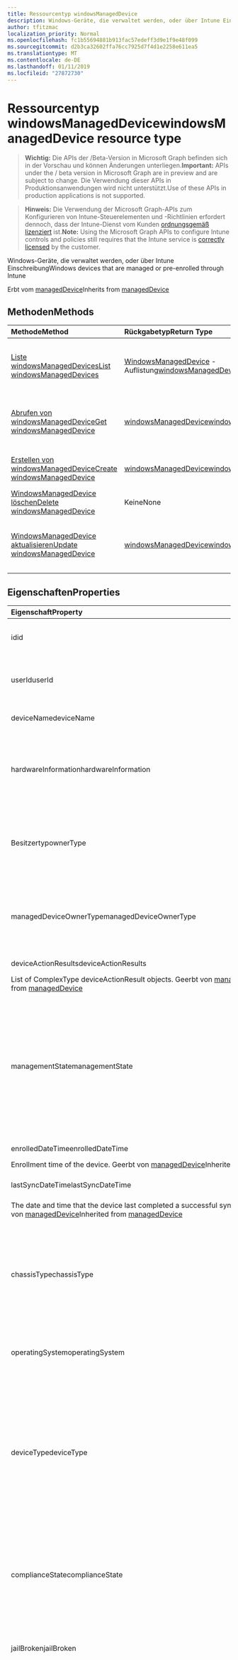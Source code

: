 ```yaml
---
title: Ressourcentyp windowsManagedDevice
description: Windows-Geräte, die verwaltet werden, oder über Intune Einschreibung
author: tfitzmac
localization_priority: Normal
ms.openlocfilehash: fc1b55694881b913fac57edeff3d9e1f9e48f099
ms.sourcegitcommit: d2b3ca32602ffa76cc7925d7f4d1e2258e611ea5
ms.translationtype: MT
ms.contentlocale: de-DE
ms.lasthandoff: 01/11/2019
ms.locfileid: "27872730"
---
```

# <a name="windowsmanageddevice-resource-type"></a><span data-ttu-id="e59de-103">Ressourcentyp windowsManagedDevice</span><span class="sxs-lookup"><span data-stu-id="e59de-103">windowsManagedDevice resource type</span></span>

> <span data-ttu-id="e59de-104">**Wichtig:** Die APIs der /Beta-Version in Microsoft Graph befinden sich in der Vorschau und können Änderungen unterliegen.</span><span class="sxs-lookup"><span data-stu-id="e59de-104">**Important:** APIs under the / beta version in Microsoft Graph are in preview and are subject to change.</span></span> <span data-ttu-id="e59de-105">Die Verwendung dieser APIs in Produktionsanwendungen wird nicht unterstützt.</span><span class="sxs-lookup"><span data-stu-id="e59de-105">Use of these APIs in production applications is not supported.</span></span>

> <span data-ttu-id="e59de-106">**Hinweis:** Die Verwendung der Microsoft Graph-APIs zum Konfigurieren von Intune-Steuerelementen und -Richtlinien erfordert dennoch, dass der Intune-Dienst vom Kunden [ordnungsgemäß lizenziert](https://go.microsoft.com/fwlink/?linkid=839381) ist.</span><span class="sxs-lookup"><span data-stu-id="e59de-106">**Note:** Using the Microsoft Graph APIs to configure Intune controls and policies still requires that the Intune service is [correctly licensed](https://go.microsoft.com/fwlink/?linkid=839381) by the customer.</span></span>

<span data-ttu-id="e59de-107">Windows-Geräte, die verwaltet werden, oder über Intune Einschreibung</span><span class="sxs-lookup"><span data-stu-id="e59de-107">Windows devices that are managed or pre-enrolled through Intune</span></span>

<span data-ttu-id="e59de-108">Erbt vom [managedDevice](../resources/intune-devices-manageddevice.md)</span><span class="sxs-lookup"><span data-stu-id="e59de-108">Inherits from [managedDevice](../resources/intune-devices-manageddevice.md)</span></span>

## <a name="methods"></a><span data-ttu-id="e59de-109">Methoden</span><span class="sxs-lookup"><span data-stu-id="e59de-109">Methods</span></span>
|<span data-ttu-id="e59de-110">Methode</span><span class="sxs-lookup"><span data-stu-id="e59de-110">Method</span></span>|<span data-ttu-id="e59de-111">Rückgabetyp</span><span class="sxs-lookup"><span data-stu-id="e59de-111">Return Type</span></span>|<span data-ttu-id="e59de-112">Beschreibung</span><span class="sxs-lookup"><span data-stu-id="e59de-112">Description</span></span>|
|:---|:---|:---|
|[<span data-ttu-id="e59de-113">Liste windowsManagedDevices</span><span class="sxs-lookup"><span data-stu-id="e59de-113">List windowsManagedDevices</span></span>](../api/intune-devices-windowsmanageddevice-list.md)|<span data-ttu-id="e59de-114">[WindowsManagedDevice](../resources/intune-devices-windowsmanageddevice.md) -Auflistung</span><span class="sxs-lookup"><span data-stu-id="e59de-114">[windowsManagedDevice](../resources/intune-devices-windowsmanageddevice.md) collection</span></span>|<span data-ttu-id="e59de-115">Listeneigenschaften und Beziehungen der [WindowsManagedDevice](../resources/intune-devices-windowsmanageddevice.md) -Objekte.</span><span class="sxs-lookup"><span data-stu-id="e59de-115">List properties and relationships of the [windowsManagedDevice](../resources/intune-devices-windowsmanageddevice.md) objects.</span></span>|
|[<span data-ttu-id="e59de-116">Abrufen von windowsManagedDevice</span><span class="sxs-lookup"><span data-stu-id="e59de-116">Get windowsManagedDevice</span></span>](../api/intune-devices-windowsmanageddevice-get.md)|[<span data-ttu-id="e59de-117">windowsManagedDevice</span><span class="sxs-lookup"><span data-stu-id="e59de-117">windowsManagedDevice</span></span>](../resources/intune-devices-windowsmanageddevice.md)|<span data-ttu-id="e59de-118">Lesen Sie Eigenschaften und Beziehungen des [WindowsManagedDevice](../resources/intune-devices-windowsmanageddevice.md) -Objekts.</span><span class="sxs-lookup"><span data-stu-id="e59de-118">Read properties and relationships of the [windowsManagedDevice](../resources/intune-devices-windowsmanageddevice.md) object.</span></span>|
|[<span data-ttu-id="e59de-119">Erstellen von windowsManagedDevice</span><span class="sxs-lookup"><span data-stu-id="e59de-119">Create windowsManagedDevice</span></span>](../api/intune-devices-windowsmanageddevice-create.md)|[<span data-ttu-id="e59de-120">windowsManagedDevice</span><span class="sxs-lookup"><span data-stu-id="e59de-120">windowsManagedDevice</span></span>](../resources/intune-devices-windowsmanageddevice.md)|<span data-ttu-id="e59de-121">Erstellen eines neuen [WindowsManagedDevice](../resources/intune-devices-windowsmanageddevice.md) -Objekts.</span><span class="sxs-lookup"><span data-stu-id="e59de-121">Create a new [windowsManagedDevice](../resources/intune-devices-windowsmanageddevice.md) object.</span></span>|
|[<span data-ttu-id="e59de-122">WindowsManagedDevice löschen</span><span class="sxs-lookup"><span data-stu-id="e59de-122">Delete windowsManagedDevice</span></span>](../api/intune-devices-windowsmanageddevice-delete.md)|<span data-ttu-id="e59de-123">Keine</span><span class="sxs-lookup"><span data-stu-id="e59de-123">None</span></span>|<span data-ttu-id="e59de-124">Löscht eine [WindowsManagedDevice](../resources/intune-devices-windowsmanageddevice.md).</span><span class="sxs-lookup"><span data-stu-id="e59de-124">Deletes a [windowsManagedDevice](../resources/intune-devices-windowsmanageddevice.md).</span></span>|
|[<span data-ttu-id="e59de-125">WindowsManagedDevice aktualisieren</span><span class="sxs-lookup"><span data-stu-id="e59de-125">Update windowsManagedDevice</span></span>](../api/intune-devices-windowsmanageddevice-update.md)|[<span data-ttu-id="e59de-126">windowsManagedDevice</span><span class="sxs-lookup"><span data-stu-id="e59de-126">windowsManagedDevice</span></span>](../resources/intune-devices-windowsmanageddevice.md)|<span data-ttu-id="e59de-127">Aktualisieren Sie die Eigenschaften eines [WindowsManagedDevice](../resources/intune-devices-windowsmanageddevice.md) -Objekts.</span><span class="sxs-lookup"><span data-stu-id="e59de-127">Update the properties of a [windowsManagedDevice](../resources/intune-devices-windowsmanageddevice.md) object.</span></span>|

## <a name="properties"></a><span data-ttu-id="e59de-128">Eigenschaften</span><span class="sxs-lookup"><span data-stu-id="e59de-128">Properties</span></span>
|<span data-ttu-id="e59de-129">Eigenschaft</span><span class="sxs-lookup"><span data-stu-id="e59de-129">Property</span></span>|<span data-ttu-id="e59de-130">Typ</span><span class="sxs-lookup"><span data-stu-id="e59de-130">Type</span></span>|<span data-ttu-id="e59de-131">Beschreibung</span><span class="sxs-lookup"><span data-stu-id="e59de-131">Description</span></span>|
|:---|:---|:---|
|<span data-ttu-id="e59de-132">id</span><span class="sxs-lookup"><span data-stu-id="e59de-132">id</span></span>|<span data-ttu-id="e59de-133">String</span><span class="sxs-lookup"><span data-stu-id="e59de-133">String</span></span>|<span data-ttu-id="e59de-134">Eindeutiger Bezeichner für das Gerät Inherited aus [managedDevice](../resources/intune-devices-manageddevice.md)</span><span class="sxs-lookup"><span data-stu-id="e59de-134">Unique Identifier for the device Inherited from [managedDevice](../resources/intune-devices-manageddevice.md)</span></span>|
|<span data-ttu-id="e59de-135">userId</span><span class="sxs-lookup"><span data-stu-id="e59de-135">userId</span></span>|<span data-ttu-id="e59de-136">String</span><span class="sxs-lookup"><span data-stu-id="e59de-136">String</span></span>|<span data-ttu-id="e59de-137">Eindeutiger Bezeichner für den Benutzer mit dem Gerät Inherited aus [managedDevice](../resources/intune-devices-manageddevice.md)</span><span class="sxs-lookup"><span data-stu-id="e59de-137">Unique Identifier for the user associated with the device Inherited from [managedDevice](../resources/intune-devices-manageddevice.md)</span></span>|
|<span data-ttu-id="e59de-138">deviceName</span><span class="sxs-lookup"><span data-stu-id="e59de-138">deviceName</span></span>|<span data-ttu-id="e59de-139">String</span><span class="sxs-lookup"><span data-stu-id="e59de-139">String</span></span>|<span data-ttu-id="e59de-140">Name des Geräts Inherited aus [managedDevice](../resources/intune-devices-manageddevice.md)</span><span class="sxs-lookup"><span data-stu-id="e59de-140">Name of the device Inherited from [managedDevice](../resources/intune-devices-manageddevice.md)</span></span>|
|<span data-ttu-id="e59de-141">hardwareInformation</span><span class="sxs-lookup"><span data-stu-id="e59de-141">hardwareInformation</span></span>|[<span data-ttu-id="e59de-142">hardwareInformation</span><span class="sxs-lookup"><span data-stu-id="e59de-142">hardwareInformation</span></span>](../resources/intune-devices-hardwareinformation.md)|<span data-ttu-id="e59de-143">Die Hardward Details für das Gerät.</span><span class="sxs-lookup"><span data-stu-id="e59de-143">The hardward details for the device.</span></span>  <span data-ttu-id="e59de-144">Enthält Informationen, wie Speicherplatz, Hersteller, Seriennummer. Geerbt von [managedDevice](../resources/intune-devices-manageddevice.md)</span><span class="sxs-lookup"><span data-stu-id="e59de-144">Includes information such as storage space, manufacturer, serial number, etc. Inherited from [managedDevice](../resources/intune-devices-manageddevice.md)</span></span>|
|<span data-ttu-id="e59de-145">Besitzertyp</span><span class="sxs-lookup"><span data-stu-id="e59de-145">ownerType</span></span>|[<span data-ttu-id="e59de-146">Besitzertyp</span><span class="sxs-lookup"><span data-stu-id="e59de-146">ownerType</span></span>](../resources/intune-devices-ownertype.md)|<span data-ttu-id="e59de-147">Besitz des Geräts.</span><span class="sxs-lookup"><span data-stu-id="e59de-147">Ownership of the device.</span></span> <span data-ttu-id="e59de-148">"Unternehmen" oder "personal" Inherited aus [ManagedDevice](../resources/intune-devices-manageddevice.md)möglich.</span><span class="sxs-lookup"><span data-stu-id="e59de-148">Can be 'company' or 'personal' Inherited from [managedDevice](../resources/intune-devices-manageddevice.md).</span></span> <span data-ttu-id="e59de-149">Mögliche Werte sind: `unknown`, `company` und `personal`.</span><span class="sxs-lookup"><span data-stu-id="e59de-149">Possible values are: `unknown`, `company`, `personal`.</span></span>|
|<span data-ttu-id="e59de-150">managedDeviceOwnerType</span><span class="sxs-lookup"><span data-stu-id="e59de-150">managedDeviceOwnerType</span></span>|[<span data-ttu-id="e59de-151">managedDeviceOwnerType</span><span class="sxs-lookup"><span data-stu-id="e59de-151">managedDeviceOwnerType</span></span>](../resources/intune-devices-manageddeviceownertype.md)|<span data-ttu-id="e59de-152">Besitz des Geräts.</span><span class="sxs-lookup"><span data-stu-id="e59de-152">Ownership of the device.</span></span> <span data-ttu-id="e59de-153">"Unternehmen" oder "personal" Inherited aus [ManagedDevice](../resources/intune-devices-manageddevice.md)möglich.</span><span class="sxs-lookup"><span data-stu-id="e59de-153">Can be 'company' or 'personal' Inherited from [managedDevice](../resources/intune-devices-manageddevice.md).</span></span> <span data-ttu-id="e59de-154">Mögliche Werte sind: `unknown`, `company` und `personal`.</span><span class="sxs-lookup"><span data-stu-id="e59de-154">Possible values are: `unknown`, `company`, `personal`.</span></span>|
|<span data-ttu-id="e59de-155">deviceActionResults</span><span class="sxs-lookup"><span data-stu-id="e59de-155">deviceActionResults</span></span>|<span data-ttu-id="e59de-156">Collection von Objekten des Typs [deviceActionResult](../resources/intune-devices-deviceactionresult.md)</span><span class="sxs-lookup"><span data-stu-id="e59de-156">[deviceActionResult](../resources/intune-devices-deviceactionresult.md) collection</span></span>|<span data-ttu-id="e59de-157">Liste von Objekten des Typs „ComplexType deviceActionResult“.
</span><span class="sxs-lookup"><span data-stu-id="e59de-157">List of ComplexType deviceActionResult objects.</span></span> <span data-ttu-id="e59de-158">Geerbt von [managedDevice](../resources/intune-devices-manageddevice.md)</span><span class="sxs-lookup"><span data-stu-id="e59de-158">Inherited from [managedDevice](../resources/intune-devices-manageddevice.md)</span></span>|
|<span data-ttu-id="e59de-159">managementState</span><span class="sxs-lookup"><span data-stu-id="e59de-159">managementState</span></span>|[<span data-ttu-id="e59de-160">managementState</span><span class="sxs-lookup"><span data-stu-id="e59de-160">managementState</span></span>](../resources/intune-devices-managementstate.md)|<span data-ttu-id="e59de-161">Verwaltungsstatus des Geräts.</span><span class="sxs-lookup"><span data-stu-id="e59de-161">Management state of the device.</span></span> <span data-ttu-id="e59de-162">Geerbt von [ManagedDevice](../resources/intune-devices-manageddevice.md).</span><span class="sxs-lookup"><span data-stu-id="e59de-162">Inherited from [managedDevice](../resources/intune-devices-manageddevice.md).</span></span> <span data-ttu-id="e59de-163">Mögliche Werte sind: `managed`, `retirePending`, `retireFailed`, `wipePending`, `wipeFailed`, `unhealthy`, `deletePending`, `retireIssued`, `wipeIssued`, `wipeCanceled`, `retireCanceled` und `discovered`.</span><span class="sxs-lookup"><span data-stu-id="e59de-163">Possible values are: `managed`, `retirePending`, `retireFailed`, `wipePending`, `wipeFailed`, `unhealthy`, `deletePending`, `retireIssued`, `wipeIssued`, `wipeCanceled`, `retireCanceled`, `discovered`.</span></span>|
|<span data-ttu-id="e59de-164">enrolledDateTime</span><span class="sxs-lookup"><span data-stu-id="e59de-164">enrolledDateTime</span></span>|<span data-ttu-id="e59de-165">DateTimeOffset</span><span class="sxs-lookup"><span data-stu-id="e59de-165">DateTimeOffset</span></span>|<span data-ttu-id="e59de-166">Datum und Uhrzeit der Geräteregistrierung.
</span><span class="sxs-lookup"><span data-stu-id="e59de-166">Enrollment time of the device.</span></span> <span data-ttu-id="e59de-167">Geerbt von [managedDevice](../resources/intune-devices-manageddevice.md)</span><span class="sxs-lookup"><span data-stu-id="e59de-167">Inherited from [managedDevice](../resources/intune-devices-manageddevice.md)</span></span>|
|<span data-ttu-id="e59de-168">lastSyncDateTime</span><span class="sxs-lookup"><span data-stu-id="e59de-168">lastSyncDateTime</span></span>|<span data-ttu-id="e59de-169">DateTimeOffset</span><span class="sxs-lookup"><span data-stu-id="e59de-169">DateTimeOffset</span></span>|<span data-ttu-id="e59de-170">Datum und Uhrzeit der letzten erfolgreichen Synchronisierung des Geräts mit Intune.
</span><span class="sxs-lookup"><span data-stu-id="e59de-170">The date and time that the device last completed a successful sync with Intune.</span></span> <span data-ttu-id="e59de-171">Geerbt von [managedDevice](../resources/intune-devices-manageddevice.md)</span><span class="sxs-lookup"><span data-stu-id="e59de-171">Inherited from [managedDevice](../resources/intune-devices-manageddevice.md)</span></span>|
|<span data-ttu-id="e59de-172">chassisType</span><span class="sxs-lookup"><span data-stu-id="e59de-172">chassisType</span></span>|[<span data-ttu-id="e59de-173">chassisType</span><span class="sxs-lookup"><span data-stu-id="e59de-173">chassisType</span></span>](../resources/intune-devices-chassistype.md)|<span data-ttu-id="e59de-174">Chassistyp des Geräts.</span><span class="sxs-lookup"><span data-stu-id="e59de-174">Chassis type of the device.</span></span> <span data-ttu-id="e59de-175">Geerbt von [ManagedDevice](../resources/intune-devices-manageddevice.md).</span><span class="sxs-lookup"><span data-stu-id="e59de-175">Inherited from [managedDevice](../resources/intune-devices-manageddevice.md).</span></span> <span data-ttu-id="e59de-176">Mögliche Werte: `unknown`, `desktop`, `laptop`, `worksWorkstation`, `enterpriseServer`, `phone`, `tablet`, `mobileOther`, `mobileUnknown`.</span><span class="sxs-lookup"><span data-stu-id="e59de-176">Possible values are: `unknown`, `desktop`, `laptop`, `worksWorkstation`, `enterpriseServer`, `phone`, `tablet`, `mobileOther`, `mobileUnknown`.</span></span>|
|<span data-ttu-id="e59de-177">operatingSystem</span><span class="sxs-lookup"><span data-stu-id="e59de-177">operatingSystem</span></span>|<span data-ttu-id="e59de-178">Zeichenfolge</span><span class="sxs-lookup"><span data-stu-id="e59de-178">String</span></span>|<span data-ttu-id="e59de-179">Betriebssystem des Geräts.</span><span class="sxs-lookup"><span data-stu-id="e59de-179">Operating system of the device.</span></span> <span data-ttu-id="e59de-180">Windows iOS usw.. Geerbt von [managedDevice](../resources/intune-devices-manageddevice.md)</span><span class="sxs-lookup"><span data-stu-id="e59de-180">Windows, iOS, etc. Inherited from [managedDevice](../resources/intune-devices-manageddevice.md)</span></span>|
|<span data-ttu-id="e59de-181">deviceType</span><span class="sxs-lookup"><span data-stu-id="e59de-181">deviceType</span></span>|[<span data-ttu-id="e59de-182">deviceType</span><span class="sxs-lookup"><span data-stu-id="e59de-182">deviceType</span></span>](../resources/intune-shared-devicetype.md)|<span data-ttu-id="e59de-183">Plattform des Geräts.</span><span class="sxs-lookup"><span data-stu-id="e59de-183">Platform of the device.</span></span> <span data-ttu-id="e59de-184">Geerbt von [ManagedDevice](../resources/intune-devices-manageddevice.md).</span><span class="sxs-lookup"><span data-stu-id="e59de-184">Inherited from [managedDevice](../resources/intune-devices-manageddevice.md).</span></span> <span data-ttu-id="e59de-185">Mögliche Werte sind: `desktop`, `windowsRT`, `winMO6`, `nokia`, `windowsPhone`, `mac`, `winCE`, `winEmbedded`, `iPhone`, `iPad`, `iPod`, `android`, `iSocConsumer`, `unix`, `macMDM`, `holoLens`, `surfaceHub`, `androidForWork`, `androidEnterprise` , `blackberry`, `palm`, `unknown`.</span><span class="sxs-lookup"><span data-stu-id="e59de-185">Possible values are: `desktop`, `windowsRT`, `winMO6`, `nokia`, `windowsPhone`, `mac`, `winCE`, `winEmbedded`, `iPhone`, `iPad`, `iPod`, `android`, `iSocConsumer`, `unix`, `macMDM`, `holoLens`, `surfaceHub`, `androidForWork`, `androidEnterprise`, `blackberry`, `palm`, `unknown`.</span></span>|
|<span data-ttu-id="e59de-186">complianceState</span><span class="sxs-lookup"><span data-stu-id="e59de-186">complianceState</span></span>|[<span data-ttu-id="e59de-187">complianceState</span><span class="sxs-lookup"><span data-stu-id="e59de-187">complianceState</span></span>](../resources/intune-devices-compliancestate.md)|<span data-ttu-id="e59de-188">Konformitätsstatus des Geräts.</span><span class="sxs-lookup"><span data-stu-id="e59de-188">Compliance state of the device.</span></span> <span data-ttu-id="e59de-189">Geerbt von [ManagedDevice](../resources/intune-devices-manageddevice.md).</span><span class="sxs-lookup"><span data-stu-id="e59de-189">Inherited from [managedDevice](../resources/intune-devices-manageddevice.md).</span></span> <span data-ttu-id="e59de-190">Mögliche Werte sind: `unknown`, `compliant`, `noncompliant`, `conflict`, `error`, `inGracePeriod` und `configManager`.</span><span class="sxs-lookup"><span data-stu-id="e59de-190">Possible values are: `unknown`, `compliant`, `noncompliant`, `conflict`, `error`, `inGracePeriod`, `configManager`.</span></span>|
|<span data-ttu-id="e59de-191">jailBroken</span><span class="sxs-lookup"><span data-stu-id="e59de-191">jailBroken</span></span>|<span data-ttu-id="e59de-192">Zeichenfolge</span><span class="sxs-lookup"><span data-stu-id="e59de-192">String</span></span>|<span data-ttu-id="e59de-193">Gibt an, ob es sich um ein Gerät mit Jailbreak oder Rootzugriff handelt.</span><span class="sxs-lookup"><span data-stu-id="e59de-193">whether the device is jail broken or rooted.</span></span> <span data-ttu-id="e59de-194">Geerbt von [managedDevice](../resources/intune-devices-manageddevice.md)</span><span class="sxs-lookup"><span data-stu-id="e59de-194">Inherited from [managedDevice](../resources/intune-devices-manageddevice.md)</span></span>|
|<span data-ttu-id="e59de-195">managementAgent</span><span class="sxs-lookup"><span data-stu-id="e59de-195">managementAgent</span></span>|[<span data-ttu-id="e59de-196">managementAgentType</span><span class="sxs-lookup"><span data-stu-id="e59de-196">managementAgentType</span></span>](../resources/intune-devices-managementagenttype.md)|<span data-ttu-id="e59de-197">Verwaltungskanal des Geräts.</span><span class="sxs-lookup"><span data-stu-id="e59de-197">Management channel of the device.</span></span> <span data-ttu-id="e59de-198">Intune, EAS usw. Geerbt von [ManagedDevice](../resources/intune-devices-manageddevice.md).</span><span class="sxs-lookup"><span data-stu-id="e59de-198">Intune, EAS, etc. Inherited from [managedDevice](../resources/intune-devices-manageddevice.md).</span></span> <span data-ttu-id="e59de-199">Mögliche Werte sind: `eas`, `mdm`, `easMdm`, `intuneClient`, `easIntuneClient`, `configurationManagerClient`, `configurationManagerClientMdm`, `configurationManagerClientMdmEas`, `unknown`, `jamf`, `googleCloudDevicePolicyController` und `microsoft365ManagedMdm`.</span><span class="sxs-lookup"><span data-stu-id="e59de-199">Possible values are: `eas`, `mdm`, `easMdm`, `intuneClient`, `easIntuneClient`, `configurationManagerClient`, `configurationManagerClientMdm`, `configurationManagerClientMdmEas`, `unknown`, `jamf`, `googleCloudDevicePolicyController`, `microsoft365ManagedMdm`.</span></span>|
|<span data-ttu-id="e59de-200">osVersion</span><span class="sxs-lookup"><span data-stu-id="e59de-200">osVersion</span></span>|<span data-ttu-id="e59de-201">Zeichenfolge</span><span class="sxs-lookup"><span data-stu-id="e59de-201">String</span></span>|<span data-ttu-id="e59de-202">Auf dem Gerät installierte Betriebssystemversion.
</span><span class="sxs-lookup"><span data-stu-id="e59de-202">Operating system version of the device.</span></span> <span data-ttu-id="e59de-203">Geerbt von [managedDevice](../resources/intune-devices-manageddevice.md)</span><span class="sxs-lookup"><span data-stu-id="e59de-203">Inherited from [managedDevice](../resources/intune-devices-manageddevice.md)</span></span>|
|<span data-ttu-id="e59de-204">easActivated</span><span class="sxs-lookup"><span data-stu-id="e59de-204">easActivated</span></span>|<span data-ttu-id="e59de-205">Boolean</span><span class="sxs-lookup"><span data-stu-id="e59de-205">Boolean</span></span>|<span data-ttu-id="e59de-206">Gibt an, ob für das Gerät Exchange ActiveSync aktiviert ist.</span><span class="sxs-lookup"><span data-stu-id="e59de-206">Whether the device is Exchange ActiveSync activated.</span></span> <span data-ttu-id="e59de-207">Geerbt von [managedDevice](../resources/intune-devices-manageddevice.md)</span><span class="sxs-lookup"><span data-stu-id="e59de-207">Inherited from [managedDevice](../resources/intune-devices-manageddevice.md)</span></span>|
|<span data-ttu-id="e59de-208">easDeviceId</span><span class="sxs-lookup"><span data-stu-id="e59de-208">easDeviceId</span></span>|<span data-ttu-id="e59de-209">Zeichenfolge</span><span class="sxs-lookup"><span data-stu-id="e59de-209">String</span></span>|<span data-ttu-id="e59de-210">Exchange ActiveSync-ID des Geräts.
</span><span class="sxs-lookup"><span data-stu-id="e59de-210">Exchange ActiveSync Id of the device.</span></span> <span data-ttu-id="e59de-211">Geerbt von [managedDevice](../resources/intune-devices-manageddevice.md)</span><span class="sxs-lookup"><span data-stu-id="e59de-211">Inherited from [managedDevice](../resources/intune-devices-manageddevice.md)</span></span>|
|<span data-ttu-id="e59de-212">easActivationDateTime</span><span class="sxs-lookup"><span data-stu-id="e59de-212">easActivationDateTime</span></span>|<span data-ttu-id="e59de-213">DateTimeOffset</span><span class="sxs-lookup"><span data-stu-id="e59de-213">DateTimeOffset</span></span>|<span data-ttu-id="e59de-214">Datum und Uhrzeit der Exchange ActiveSync-Aktivierung für das Gerät.
</span><span class="sxs-lookup"><span data-stu-id="e59de-214">Exchange ActivationSync activation time of the device.</span></span> <span data-ttu-id="e59de-215">Geerbt von [managedDevice](../resources/intune-devices-manageddevice.md)</span><span class="sxs-lookup"><span data-stu-id="e59de-215">Inherited from [managedDevice](../resources/intune-devices-manageddevice.md)</span></span>|
|<span data-ttu-id="e59de-216">aadRegistered</span><span class="sxs-lookup"><span data-stu-id="e59de-216">aadRegistered</span></span>|<span data-ttu-id="e59de-217">Boolescher Wert</span><span class="sxs-lookup"><span data-stu-id="e59de-217">Boolean</span></span>|<span data-ttu-id="e59de-218">Gibt an, ob das Gerät in Azure Active Directory registriert ist.</span><span class="sxs-lookup"><span data-stu-id="e59de-218">Whether the device is Azure Active Directory registered.</span></span> <span data-ttu-id="e59de-219">Geerbt von [managedDevice](../resources/intune-devices-manageddevice.md)</span><span class="sxs-lookup"><span data-stu-id="e59de-219">Inherited from [managedDevice](../resources/intune-devices-manageddevice.md)</span></span>|
|<span data-ttu-id="e59de-220">azureADRegistered</span><span class="sxs-lookup"><span data-stu-id="e59de-220">azureADRegistered</span></span>|<span data-ttu-id="e59de-221">Boolescher Wert</span><span class="sxs-lookup"><span data-stu-id="e59de-221">Boolean</span></span>|<span data-ttu-id="e59de-222">Gibt an, ob das Gerät in Azure Active Directory registriert ist.</span><span class="sxs-lookup"><span data-stu-id="e59de-222">Whether the device is Azure Active Directory registered.</span></span> <span data-ttu-id="e59de-223">Geerbt von [managedDevice](../resources/intune-devices-manageddevice.md)</span><span class="sxs-lookup"><span data-stu-id="e59de-223">Inherited from [managedDevice](../resources/intune-devices-manageddevice.md)</span></span>|
|<span data-ttu-id="e59de-224">deviceEnrollmentType</span><span class="sxs-lookup"><span data-stu-id="e59de-224">deviceEnrollmentType</span></span>|[<span data-ttu-id="e59de-225">deviceEnrollmentType</span><span class="sxs-lookup"><span data-stu-id="e59de-225">deviceEnrollmentType</span></span>](../resources/intune-shared-deviceenrollmenttype.md)|<span data-ttu-id="e59de-226">Registrierungstyp des Geräts.</span><span class="sxs-lookup"><span data-stu-id="e59de-226">Enrollment type of the device.</span></span> <span data-ttu-id="e59de-227">Geerbt von [ManagedDevice](../resources/intune-devices-manageddevice.md).</span><span class="sxs-lookup"><span data-stu-id="e59de-227">Inherited from [managedDevice](../resources/intune-devices-manageddevice.md).</span></span> <span data-ttu-id="e59de-228">Mögliche Werte: `unknown`, `userEnrollment`, `deviceEnrollmentManager`, `appleBulkWithUser`, `appleBulkWithoutUser`, `windowsAzureADJoin`, `windowsBulkUserless`, `windowsAutoEnrollment`, `windowsBulkAzureDomainJoin`, `windowsCoManagement`.</span><span class="sxs-lookup"><span data-stu-id="e59de-228">Possible values are: `unknown`, `userEnrollment`, `deviceEnrollmentManager`, `appleBulkWithUser`, `appleBulkWithoutUser`, `windowsAzureADJoin`, `windowsBulkUserless`, `windowsAutoEnrollment`, `windowsBulkAzureDomainJoin`, `windowsCoManagement`.</span></span>|
|<span data-ttu-id="e59de-229">lostModeState</span><span class="sxs-lookup"><span data-stu-id="e59de-229">lostModeState</span></span>|[<span data-ttu-id="e59de-230">lostModeState</span><span class="sxs-lookup"><span data-stu-id="e59de-230">lostModeState</span></span>](../resources/intune-devices-lostmodestate.md)|<span data-ttu-id="e59de-231">Gibt an, ob verloren Modus aktiviert ist oder Inherited aus [ManagedDevice deaktiviert](../resources/intune-devices-manageddevice.md).</span><span class="sxs-lookup"><span data-stu-id="e59de-231">Indicates if Lost mode is enabled or disabled Inherited from [managedDevice](../resources/intune-devices-manageddevice.md).</span></span> <span data-ttu-id="e59de-232">Mögliche Werte sind: `disabled` und `enabled`.</span><span class="sxs-lookup"><span data-stu-id="e59de-232">Possible values are: `disabled`, `enabled`.</span></span>|
|<span data-ttu-id="e59de-233">activationLockBypassCode</span><span class="sxs-lookup"><span data-stu-id="e59de-233">activationLockBypassCode</span></span>|<span data-ttu-id="e59de-234">Zeichenfolge</span><span class="sxs-lookup"><span data-stu-id="e59de-234">String</span></span>|<span data-ttu-id="e59de-235">Code, der die Umgehung der Aktivierungssperre des Geräts ermöglicht</span><span class="sxs-lookup"><span data-stu-id="e59de-235">Code that allows the Activation Lock on a device to be bypassed.</span></span> <span data-ttu-id="e59de-236">Geerbt von [managedDevice](../resources/intune-devices-manageddevice.md)</span><span class="sxs-lookup"><span data-stu-id="e59de-236">Inherited from [managedDevice](../resources/intune-devices-manageddevice.md)</span></span>|
|<span data-ttu-id="e59de-237">emailAddress</span><span class="sxs-lookup"><span data-stu-id="e59de-237">emailAddress</span></span>|<span data-ttu-id="e59de-238">Zeichenfolge</span><span class="sxs-lookup"><span data-stu-id="e59de-238">String</span></span>|<span data-ttu-id="e59de-239">Email(s) für den Benutzer mit dem Gerät Inherited aus [managedDevice](../resources/intune-devices-manageddevice.md)</span><span class="sxs-lookup"><span data-stu-id="e59de-239">Email(s) for the user associated with the device Inherited from [managedDevice](../resources/intune-devices-manageddevice.md)</span></span>|
|<span data-ttu-id="e59de-240">azureActiveDirectoryDeviceId</span><span class="sxs-lookup"><span data-stu-id="e59de-240">azureActiveDirectoryDeviceId</span></span>|<span data-ttu-id="e59de-241">Zeichenfolge</span><span class="sxs-lookup"><span data-stu-id="e59de-241">String</span></span>|<span data-ttu-id="e59de-242">Eindeutiger Bezeichner des Azure Active Directory-Geräts.</span><span class="sxs-lookup"><span data-stu-id="e59de-242">The unique identifier for the Azure Active Directory device.</span></span> <span data-ttu-id="e59de-243">Schreibgeschützt.</span><span class="sxs-lookup"><span data-stu-id="e59de-243">Read only.</span></span> <span data-ttu-id="e59de-244">Geerbt von [managedDevice](../resources/intune-devices-manageddevice.md)</span><span class="sxs-lookup"><span data-stu-id="e59de-244">Inherited from [managedDevice](../resources/intune-devices-manageddevice.md)</span></span>|
|<span data-ttu-id="e59de-245">azureADDeviceId</span><span class="sxs-lookup"><span data-stu-id="e59de-245">azureADDeviceId</span></span>|<span data-ttu-id="e59de-246">Zeichenfolge</span><span class="sxs-lookup"><span data-stu-id="e59de-246">String</span></span>|<span data-ttu-id="e59de-247">Eindeutiger Bezeichner des Azure Active Directory-Geräts.</span><span class="sxs-lookup"><span data-stu-id="e59de-247">The unique identifier for the Azure Active Directory device.</span></span> <span data-ttu-id="e59de-248">Schreibgeschützt.</span><span class="sxs-lookup"><span data-stu-id="e59de-248">Read only.</span></span> <span data-ttu-id="e59de-249">Geerbt von [managedDevice](../resources/intune-devices-manageddevice.md)</span><span class="sxs-lookup"><span data-stu-id="e59de-249">Inherited from [managedDevice](../resources/intune-devices-manageddevice.md)</span></span>|
|<span data-ttu-id="e59de-250">deviceRegistrationState</span><span class="sxs-lookup"><span data-stu-id="e59de-250">deviceRegistrationState</span></span>|[<span data-ttu-id="e59de-251">deviceRegistrationState</span><span class="sxs-lookup"><span data-stu-id="e59de-251">deviceRegistrationState</span></span>](../resources/intune-devices-deviceregistrationstate.md)|<span data-ttu-id="e59de-252">Registrierungsstatus des Geräts.</span><span class="sxs-lookup"><span data-stu-id="e59de-252">Device registration state.</span></span> <span data-ttu-id="e59de-253">Geerbt von [ManagedDevice](../resources/intune-devices-manageddevice.md).</span><span class="sxs-lookup"><span data-stu-id="e59de-253">Inherited from [managedDevice](../resources/intune-devices-manageddevice.md).</span></span> <span data-ttu-id="e59de-254">Mögliche Werte sind: `notRegistered`, `registered`, `revoked`, `keyConflict`, `approvalPending`, `certificateReset` und `notRegisteredPendingEnrollment`, `unknown`.</span><span class="sxs-lookup"><span data-stu-id="e59de-254">Possible values are: `notRegistered`, `registered`, `revoked`, `keyConflict`, `approvalPending`, `certificateReset`, `notRegisteredPendingEnrollment`, `unknown`.</span></span>|
|<span data-ttu-id="e59de-255">deviceCategoryDisplayName</span><span class="sxs-lookup"><span data-stu-id="e59de-255">deviceCategoryDisplayName</span></span>|<span data-ttu-id="e59de-256">Zeichenfolge</span><span class="sxs-lookup"><span data-stu-id="e59de-256">String</span></span>|<span data-ttu-id="e59de-257">Gerät Kategorie Anzeigenamen Inherited aus [managedDevice](../resources/intune-devices-manageddevice.md)</span><span class="sxs-lookup"><span data-stu-id="e59de-257">Device category display name Inherited from [managedDevice](../resources/intune-devices-manageddevice.md)</span></span>|
|<span data-ttu-id="e59de-258">isSupervised</span><span class="sxs-lookup"><span data-stu-id="e59de-258">isSupervised</span></span>|<span data-ttu-id="e59de-259">Boolescher Wert</span><span class="sxs-lookup"><span data-stu-id="e59de-259">Boolean</span></span>|<span data-ttu-id="e59de-260">Überwacht Gerätestatus Inherited aus [managedDevice](../resources/intune-devices-manageddevice.md)</span><span class="sxs-lookup"><span data-stu-id="e59de-260">Device supervised status Inherited from [managedDevice](../resources/intune-devices-manageddevice.md)</span></span>|
|<span data-ttu-id="e59de-261">exchangeLastSuccessfulSyncDateTime</span><span class="sxs-lookup"><span data-stu-id="e59de-261">exchangeLastSuccessfulSyncDateTime</span></span>|<span data-ttu-id="e59de-262">DateTimeOffset</span><span class="sxs-lookup"><span data-stu-id="e59de-262">DateTimeOffset</span></span>|<span data-ttu-id="e59de-263">Datum und Uhrzeit der letzten Verbindung des Geräts mit Exchange</span><span class="sxs-lookup"><span data-stu-id="e59de-263">Last time the device contacted Exchange.</span></span> <span data-ttu-id="e59de-264">Geerbt von [managedDevice](../resources/intune-devices-manageddevice.md)</span><span class="sxs-lookup"><span data-stu-id="e59de-264">Inherited from [managedDevice](../resources/intune-devices-manageddevice.md)</span></span>|
|<span data-ttu-id="e59de-265">exchangeAccessState</span><span class="sxs-lookup"><span data-stu-id="e59de-265">exchangeAccessState</span></span>|[<span data-ttu-id="e59de-266">deviceManagementExchangeAccessState</span><span class="sxs-lookup"><span data-stu-id="e59de-266">deviceManagementExchangeAccessState</span></span>](../resources/intune-devices-devicemanagementexchangeaccessstate.md)|<span data-ttu-id="e59de-267">Zugriffsstatus des Geräts in Exchange.</span><span class="sxs-lookup"><span data-stu-id="e59de-267">The Access State of the device in Exchange.</span></span> <span data-ttu-id="e59de-268">Geerbt von [ManagedDevice](../resources/intune-devices-manageddevice.md).</span><span class="sxs-lookup"><span data-stu-id="e59de-268">Inherited from [managedDevice](../resources/intune-devices-manageddevice.md).</span></span> <span data-ttu-id="e59de-269">Mögliche Werte sind: `none`, `unknown`, `allowed`, `blocked` und `quarantined`.</span><span class="sxs-lookup"><span data-stu-id="e59de-269">Possible values are: `none`, `unknown`, `allowed`, `blocked`, `quarantined`.</span></span>|
|<span data-ttu-id="e59de-270">exchangeAccessStateReason</span><span class="sxs-lookup"><span data-stu-id="e59de-270">exchangeAccessStateReason</span></span>|[<span data-ttu-id="e59de-271">deviceManagementExchangeAccessStateReason</span><span class="sxs-lookup"><span data-stu-id="e59de-271">deviceManagementExchangeAccessStateReason</span></span>](../resources/intune-devices-devicemanagementexchangeaccessstatereason.md)|<span data-ttu-id="e59de-272">Grund für den Zugriffsstatus des Geräts in Exchange.</span><span class="sxs-lookup"><span data-stu-id="e59de-272">The reason for the device's access state in Exchange.</span></span> <span data-ttu-id="e59de-273">Geerbt von [ManagedDevice](../resources/intune-devices-manageddevice.md).</span><span class="sxs-lookup"><span data-stu-id="e59de-273">Inherited from [managedDevice](../resources/intune-devices-manageddevice.md).</span></span> <span data-ttu-id="e59de-274">Mögliche Werte sind: `none`, `unknown`, `exchangeGlobalRule`, `exchangeIndividualRule`, `exchangeDeviceRule`, `exchangeUpgrade`, `exchangeMailboxPolicy`, `other`, `compliant`, `notCompliant`, `notEnrolled`, `unknownLocation`, `mfaRequired`, `azureADBlockDueToAccessPolicy`, `compromisedPassword` und `deviceNotKnownWithManagedApp`.</span><span class="sxs-lookup"><span data-stu-id="e59de-274">Possible values are: `none`, `unknown`, `exchangeGlobalRule`, `exchangeIndividualRule`, `exchangeDeviceRule`, `exchangeUpgrade`, `exchangeMailboxPolicy`, `other`, `compliant`, `notCompliant`, `notEnrolled`, `unknownLocation`, `mfaRequired`, `azureADBlockDueToAccessPolicy`, `compromisedPassword`, `deviceNotKnownWithManagedApp`.</span></span>|
|<span data-ttu-id="e59de-275">remoteAssistanceSessionUrl</span><span class="sxs-lookup"><span data-stu-id="e59de-275">remoteAssistanceSessionUrl</span></span>|<span data-ttu-id="e59de-276">Zeichenfolge</span><span class="sxs-lookup"><span data-stu-id="e59de-276">String</span></span>|<span data-ttu-id="e59de-277">URL zur Einrichtung einer Remoteunterstützungssitzung mit dem Gerät.
</span><span class="sxs-lookup"><span data-stu-id="e59de-277">Url that allows a Remote Assistance session to be established with the device.</span></span> <span data-ttu-id="e59de-278">Geerbt von [managedDevice](../resources/intune-devices-manageddevice.md)</span><span class="sxs-lookup"><span data-stu-id="e59de-278">Inherited from [managedDevice](../resources/intune-devices-manageddevice.md)</span></span>|
|<span data-ttu-id="e59de-279">remoteAssistanceSessionErrorDetails</span><span class="sxs-lookup"><span data-stu-id="e59de-279">remoteAssistanceSessionErrorDetails</span></span>|<span data-ttu-id="e59de-280">Zeichenfolge</span><span class="sxs-lookup"><span data-stu-id="e59de-280">String</span></span>|<span data-ttu-id="e59de-281">Fehlerzeichenfolge zur Beschreibung von Fehlern beim Erstellen von Objekten für Remoteunterstützungssitzungen.
</span><span class="sxs-lookup"><span data-stu-id="e59de-281">An error string that identifies issues when creating Remote Assistance session objects.</span></span> <span data-ttu-id="e59de-282">Geerbt von [managedDevice](../resources/intune-devices-manageddevice.md)</span><span class="sxs-lookup"><span data-stu-id="e59de-282">Inherited from [managedDevice](../resources/intune-devices-manageddevice.md)</span></span>|
|<span data-ttu-id="e59de-283">isEncrypted</span><span class="sxs-lookup"><span data-stu-id="e59de-283">isEncrypted</span></span>|<span data-ttu-id="e59de-284">Boolescher Wert</span><span class="sxs-lookup"><span data-stu-id="e59de-284">Boolean</span></span>|<span data-ttu-id="e59de-285">Verschlüsselung Gerätestatus Inherited aus [managedDevice](../resources/intune-devices-manageddevice.md)</span><span class="sxs-lookup"><span data-stu-id="e59de-285">Device encryption status Inherited from [managedDevice](../resources/intune-devices-manageddevice.md)</span></span>|
|<span data-ttu-id="e59de-286">userPrincipalName</span><span class="sxs-lookup"><span data-stu-id="e59de-286">userPrincipalName</span></span>|<span data-ttu-id="e59de-287">Zeichenfolge</span><span class="sxs-lookup"><span data-stu-id="e59de-287">String</span></span>|<span data-ttu-id="e59de-288">Gerät Benutzerprinzipalnamen Inherited aus [managedDevice](../resources/intune-devices-manageddevice.md)</span><span class="sxs-lookup"><span data-stu-id="e59de-288">Device user principal name Inherited from [managedDevice](../resources/intune-devices-manageddevice.md)</span></span>|
|<span data-ttu-id="e59de-289">model</span><span class="sxs-lookup"><span data-stu-id="e59de-289">model</span></span>|<span data-ttu-id="e59de-290">Zeichenfolge</span><span class="sxs-lookup"><span data-stu-id="e59de-290">String</span></span>|<span data-ttu-id="e59de-291">Modell des Geräts Inherited aus [managedDevice](../resources/intune-devices-manageddevice.md)</span><span class="sxs-lookup"><span data-stu-id="e59de-291">Model of the device Inherited from [managedDevice](../resources/intune-devices-manageddevice.md)</span></span>|
|<span data-ttu-id="e59de-292">manufacturer</span><span class="sxs-lookup"><span data-stu-id="e59de-292">manufacturer</span></span>|<span data-ttu-id="e59de-293">Zeichenfolge</span><span class="sxs-lookup"><span data-stu-id="e59de-293">String</span></span>|<span data-ttu-id="e59de-294">Hersteller des Geräts Inherited aus [managedDevice](../resources/intune-devices-manageddevice.md)</span><span class="sxs-lookup"><span data-stu-id="e59de-294">Manufacturer of the device Inherited from [managedDevice](../resources/intune-devices-manageddevice.md)</span></span>|
|<span data-ttu-id="e59de-295">imei</span><span class="sxs-lookup"><span data-stu-id="e59de-295">imei</span></span>|<span data-ttu-id="e59de-296">Zeichenfolge</span><span class="sxs-lookup"><span data-stu-id="e59de-296">String</span></span>|<span data-ttu-id="e59de-297">IMEI von [ManagedDevice](../resources/intune-devices-manageddevice.md) geerbt</span><span class="sxs-lookup"><span data-stu-id="e59de-297">IMEI Inherited from [managedDevice](../resources/intune-devices-manageddevice.md)</span></span>|
|<span data-ttu-id="e59de-298">complianceGracePeriodExpirationDateTime</span><span class="sxs-lookup"><span data-stu-id="e59de-298">complianceGracePeriodExpirationDateTime</span></span>|<span data-ttu-id="e59de-299">DateTimeOffset</span><span class="sxs-lookup"><span data-stu-id="e59de-299">DateTimeOffset</span></span>|<span data-ttu-id="e59de-300">Die DateTime beim Gerät Compliance Inherited aus [ManagedDevice](../resources/intune-devices-manageddevice.md) Aktivierungszeitraums</span><span class="sxs-lookup"><span data-stu-id="e59de-300">The DateTime when device compliance grace period expires Inherited from [managedDevice](../resources/intune-devices-manageddevice.md)</span></span>|
|<span data-ttu-id="e59de-301">serialNumber</span><span class="sxs-lookup"><span data-stu-id="e59de-301">serialNumber</span></span>|<span data-ttu-id="e59de-302">Zeichenfolge</span><span class="sxs-lookup"><span data-stu-id="e59de-302">String</span></span>|<span data-ttu-id="e59de-303">SerialNumber von [ManagedDevice](../resources/intune-devices-manageddevice.md) geerbt</span><span class="sxs-lookup"><span data-stu-id="e59de-303">SerialNumber Inherited from [managedDevice](../resources/intune-devices-manageddevice.md)</span></span>|
|<span data-ttu-id="e59de-304">PhoneNumber</span><span class="sxs-lookup"><span data-stu-id="e59de-304">phoneNumber</span></span>|<span data-ttu-id="e59de-305">Zeichenfolge</span><span class="sxs-lookup"><span data-stu-id="e59de-305">String</span></span>|<span data-ttu-id="e59de-306">Rufnummer des Geräts Inherited aus [managedDevice](../resources/intune-devices-manageddevice.md)</span><span class="sxs-lookup"><span data-stu-id="e59de-306">Phone number of the device Inherited from [managedDevice](../resources/intune-devices-manageddevice.md)</span></span>|
|<span data-ttu-id="e59de-307">androidSecurityPatchLevel</span><span class="sxs-lookup"><span data-stu-id="e59de-307">androidSecurityPatchLevel</span></span>|<span data-ttu-id="e59de-308">Zeichenfolge</span><span class="sxs-lookup"><span data-stu-id="e59de-308">String</span></span>|<span data-ttu-id="e59de-309">Android Patch Sicherheitsstufe Inherited von [managedDevice](../resources/intune-devices-manageddevice.md)</span><span class="sxs-lookup"><span data-stu-id="e59de-309">Android security patch level Inherited from [managedDevice](../resources/intune-devices-manageddevice.md)</span></span>|
|<span data-ttu-id="e59de-310">userDisplayName</span><span class="sxs-lookup"><span data-stu-id="e59de-310">userDisplayName</span></span>|<span data-ttu-id="e59de-311">Zeichenfolge</span><span class="sxs-lookup"><span data-stu-id="e59de-311">String</span></span>|<span data-ttu-id="e59de-312">Anzeigename des Benutzers Inherited aus [managedDevice](../resources/intune-devices-manageddevice.md)</span><span class="sxs-lookup"><span data-stu-id="e59de-312">User display name Inherited from [managedDevice](../resources/intune-devices-manageddevice.md)</span></span>|
|<span data-ttu-id="e59de-313">configurationManagerClientEnabledFeatures</span><span class="sxs-lookup"><span data-stu-id="e59de-313">configurationManagerClientEnabledFeatures</span></span>|[<span data-ttu-id="e59de-314">configurationManagerClientEnabledFeatures</span><span class="sxs-lookup"><span data-stu-id="e59de-314">configurationManagerClientEnabledFeatures</span></span>](../resources/intune-devices-configurationmanagerclientenabledfeatures.md)|<span data-ttu-id="e59de-315">ConfigrMgr-Client aktiviert Inherited-Funktionen, [managedDevice](../resources/intune-devices-manageddevice.md)</span><span class="sxs-lookup"><span data-stu-id="e59de-315">ConfigrMgr client enabled features Inherited from [managedDevice](../resources/intune-devices-manageddevice.md)</span></span>|
|<span data-ttu-id="e59de-316">wiFiMacAddress</span><span class="sxs-lookup"><span data-stu-id="e59de-316">wiFiMacAddress</span></span>|<span data-ttu-id="e59de-317">Zeichenfolge</span><span class="sxs-lookup"><span data-stu-id="e59de-317">String</span></span>|<span data-ttu-id="e59de-318">Wi-Fi MAC von [ManagedDevice](../resources/intune-devices-manageddevice.md) geerbt.</span><span class="sxs-lookup"><span data-stu-id="e59de-318">Wi-Fi MAC Inherited from [managedDevice](../resources/intune-devices-manageddevice.md)</span></span>|
|<span data-ttu-id="e59de-319">deviceHealthAttestationState</span><span class="sxs-lookup"><span data-stu-id="e59de-319">deviceHealthAttestationState</span></span>|[<span data-ttu-id="e59de-320">deviceHealthAttestationState</span><span class="sxs-lookup"><span data-stu-id="e59de-320">deviceHealthAttestationState</span></span>](../resources/intune-devices-devicehealthattestationstate.md)|<span data-ttu-id="e59de-321">Status des Integritätsnachweises für Geräte.
</span><span class="sxs-lookup"><span data-stu-id="e59de-321">The device health attestation state.</span></span> <span data-ttu-id="e59de-322">Geerbt von [managedDevice](../resources/intune-devices-manageddevice.md)</span><span class="sxs-lookup"><span data-stu-id="e59de-322">Inherited from [managedDevice](../resources/intune-devices-manageddevice.md)</span></span>|
|<span data-ttu-id="e59de-323">subscriberCarrier</span><span class="sxs-lookup"><span data-stu-id="e59de-323">subscriberCarrier</span></span>|<span data-ttu-id="e59de-324">Zeichenfolge</span><span class="sxs-lookup"><span data-stu-id="e59de-324">String</span></span>|<span data-ttu-id="e59de-325">Abonnenten des Netzbetreibers von [ManagedDevice](../resources/intune-devices-manageddevice.md) geerbt.</span><span class="sxs-lookup"><span data-stu-id="e59de-325">Subscriber Carrier Inherited from [managedDevice](../resources/intune-devices-manageddevice.md)</span></span>|
|<span data-ttu-id="e59de-326">meid</span><span class="sxs-lookup"><span data-stu-id="e59de-326">meid</span></span>|<span data-ttu-id="e59de-327">Zeichenfolge</span><span class="sxs-lookup"><span data-stu-id="e59de-327">String</span></span>|<span data-ttu-id="e59de-328">MEID von [ManagedDevice](../resources/intune-devices-manageddevice.md) geerbt</span><span class="sxs-lookup"><span data-stu-id="e59de-328">MEID Inherited from [managedDevice](../resources/intune-devices-manageddevice.md)</span></span>|
|<span data-ttu-id="e59de-329">totalStorageSpaceInBytes</span><span class="sxs-lookup"><span data-stu-id="e59de-329">totalStorageSpaceInBytes</span></span>|<span data-ttu-id="e59de-330">Int64</span><span class="sxs-lookup"><span data-stu-id="e59de-330">Int64</span></span>|<span data-ttu-id="e59de-331">Gesamtspeicher in Bytes von [ManagedDevice](../resources/intune-devices-manageddevice.md) geerbt</span><span class="sxs-lookup"><span data-stu-id="e59de-331">Total Storage in Bytes Inherited from [managedDevice](../resources/intune-devices-manageddevice.md)</span></span>|
|<span data-ttu-id="e59de-332">freeStorageSpaceInBytes</span><span class="sxs-lookup"><span data-stu-id="e59de-332">freeStorageSpaceInBytes</span></span>|<span data-ttu-id="e59de-333">Int64</span><span class="sxs-lookup"><span data-stu-id="e59de-333">Int64</span></span>|<span data-ttu-id="e59de-334">Freien Speicher in Bytes von [ManagedDevice](../resources/intune-devices-manageddevice.md) geerbt</span><span class="sxs-lookup"><span data-stu-id="e59de-334">Free Storage in Bytes Inherited from [managedDevice](../resources/intune-devices-manageddevice.md)</span></span>|
|<span data-ttu-id="e59de-335">managedDeviceName</span><span class="sxs-lookup"><span data-stu-id="e59de-335">managedDeviceName</span></span>|<span data-ttu-id="e59de-336">Zeichenfolge</span><span class="sxs-lookup"><span data-stu-id="e59de-336">String</span></span>|<span data-ttu-id="e59de-337">Automatisch generierter Name zur Identifizierung des Geräts.</span><span class="sxs-lookup"><span data-stu-id="e59de-337">Automatically generated name to identify a device.</span></span> <span data-ttu-id="e59de-338">Kann mit einem benutzerfreundlichen Namen überschrieben werden.</span><span class="sxs-lookup"><span data-stu-id="e59de-338">Can be overwritten to a user friendly name.</span></span> <span data-ttu-id="e59de-339">Geerbt von [managedDevice](../resources/intune-devices-manageddevice.md)</span><span class="sxs-lookup"><span data-stu-id="e59de-339">Inherited from [managedDevice](../resources/intune-devices-manageddevice.md)</span></span>|
|<span data-ttu-id="e59de-340">partnerReportedThreatState</span><span class="sxs-lookup"><span data-stu-id="e59de-340">partnerReportedThreatState</span></span>|[<span data-ttu-id="e59de-341">managedDevicePartnerReportedHealthState</span><span class="sxs-lookup"><span data-stu-id="e59de-341">managedDevicePartnerReportedHealthState</span></span>](../resources/intune-devices-manageddevicepartnerreportedhealthstate.md)|<span data-ttu-id="e59de-342">Gibt den Bedrohungsstatus eines Geräts an, wenn das Konto und das Gerät einen Mobile Threat Defense-Partner nutzen.</span><span class="sxs-lookup"><span data-stu-id="e59de-342">Indicates the threat state of a device when a Mobile Threat Defense partner is in use by the account and device.</span></span> <span data-ttu-id="e59de-343">Schreibgeschützt.</span><span class="sxs-lookup"><span data-stu-id="e59de-343">Read Only.</span></span> <span data-ttu-id="e59de-344">Geerbt von [ManagedDevice](../resources/intune-devices-manageddevice.md).</span><span class="sxs-lookup"><span data-stu-id="e59de-344">Inherited from [managedDevice](../resources/intune-devices-manageddevice.md).</span></span> <span data-ttu-id="e59de-345">Mögliche Werte: `unknown`, `activated`, `deactivated`, `secured`, `lowSeverity`, `mediumSeverity`, `highSeverity`, `unresponsive`, `compromised`, `misconfigured`.</span><span class="sxs-lookup"><span data-stu-id="e59de-345">Possible values are: `unknown`, `activated`, `deactivated`, `secured`, `lowSeverity`, `mediumSeverity`, `highSeverity`, `unresponsive`, `compromised`, `misconfigured`.</span></span>|
|<span data-ttu-id="e59de-346">usersLoggedOn</span><span class="sxs-lookup"><span data-stu-id="e59de-346">usersLoggedOn</span></span>|<span data-ttu-id="e59de-347">[LoggedOnUser](../resources/intune-devices-loggedonuser.md) -Auflistung</span><span class="sxs-lookup"><span data-stu-id="e59de-347">[loggedOnUser](../resources/intune-devices-loggedonuser.md) collection</span></span>|<span data-ttu-id="e59de-348">Gibt das letzte angemeldete Benutzer eines Geräts Inherited aus [managedDevice](../resources/intune-devices-manageddevice.md)</span><span class="sxs-lookup"><span data-stu-id="e59de-348">Indicates the last logged on users of a device Inherited from [managedDevice](../resources/intune-devices-manageddevice.md)</span></span>|
|<span data-ttu-id="e59de-349">preferMdmOverGroupPolicyAppliedDateTime</span><span class="sxs-lookup"><span data-stu-id="e59de-349">preferMdmOverGroupPolicyAppliedDateTime</span></span>|<span data-ttu-id="e59de-350">DateTimeOffset</span><span class="sxs-lookup"><span data-stu-id="e59de-350">DateTimeOffset</span></span>|<span data-ttu-id="e59de-351">Meldet den DateTime-Wert die Einstellung PreferMdmOverGroupPolicy festgelegt wurde.</span><span class="sxs-lookup"><span data-stu-id="e59de-351">Reports the DateTime the preferMdmOverGroupPolicy setting was set.</span></span>  <span data-ttu-id="e59de-352">Wenn festgelegt ist, werden die Intune MDM Einstellungen Group Policy Settings außer Kraft setzen, wenn ein Konflikt vorliegt.</span><span class="sxs-lookup"><span data-stu-id="e59de-352">When set, the Intune MDM settings will override Group Policy settings if there is a conflict.</span></span> <span data-ttu-id="e59de-353">Schreibgeschützt.</span><span class="sxs-lookup"><span data-stu-id="e59de-353">Read Only.</span></span> <span data-ttu-id="e59de-354">Geerbt von [managedDevice](../resources/intune-devices-manageddevice.md)</span><span class="sxs-lookup"><span data-stu-id="e59de-354">Inherited from [managedDevice](../resources/intune-devices-manageddevice.md)</span></span>|
|<span data-ttu-id="e59de-355">autopilotEnrolled</span><span class="sxs-lookup"><span data-stu-id="e59de-355">autopilotEnrolled</span></span>|<span data-ttu-id="e59de-356">Boolescher Wert</span><span class="sxs-lookup"><span data-stu-id="e59de-356">Boolean</span></span>|<span data-ttu-id="e59de-357">Gibt an, ob das verwaltete Geräte über den Auto-Pilot registriert ist.</span><span class="sxs-lookup"><span data-stu-id="e59de-357">Reports if the managed device is enrolled via auto-pilot.</span></span> <span data-ttu-id="e59de-358">Geerbt von [managedDevice](../resources/intune-devices-manageddevice.md)</span><span class="sxs-lookup"><span data-stu-id="e59de-358">Inherited from [managedDevice](../resources/intune-devices-manageddevice.md)</span></span>|
|<span data-ttu-id="e59de-359">requireUserEnrollmentApproval</span><span class="sxs-lookup"><span data-stu-id="e59de-359">requireUserEnrollmentApproval</span></span>|<span data-ttu-id="e59de-360">Boolescher Wert</span><span class="sxs-lookup"><span data-stu-id="e59de-360">Boolean</span></span>|<span data-ttu-id="e59de-361">Gibt an, ob das Gerät verwalteten iOS Benutzer Genehmigung Registrierung wird.</span><span class="sxs-lookup"><span data-stu-id="e59de-361">Reports if the managed iOS device is user approval enrollment.</span></span> <span data-ttu-id="e59de-362">Geerbt von [managedDevice](../resources/intune-devices-manageddevice.md)</span><span class="sxs-lookup"><span data-stu-id="e59de-362">Inherited from [managedDevice](../resources/intune-devices-manageddevice.md)</span></span>|
|<span data-ttu-id="e59de-363">managementCertificateExpirationDate</span><span class="sxs-lookup"><span data-stu-id="e59de-363">managementCertificateExpirationDate</span></span>|<span data-ttu-id="e59de-364">DateTimeOffset</span><span class="sxs-lookup"><span data-stu-id="e59de-364">DateTimeOffset</span></span>|<span data-ttu-id="e59de-365">Gerät Management Ablaufdatum des Zertifikats Inherited aus [ManagedDevice](../resources/intune-devices-manageddevice.md) -Berichte</span><span class="sxs-lookup"><span data-stu-id="e59de-365">Reports device management certificate expiration date Inherited from [managedDevice](../resources/intune-devices-manageddevice.md)</span></span>|
|<span data-ttu-id="e59de-366">iccid</span><span class="sxs-lookup"><span data-stu-id="e59de-366">iccid</span></span>|<span data-ttu-id="e59de-367">Zeichenfolge</span><span class="sxs-lookup"><span data-stu-id="e59de-367">String</span></span>|<span data-ttu-id="e59de-368">Chip Karte Bezeichner, ist es eine SIM-Karte eindeutige ID-Nummer.</span><span class="sxs-lookup"><span data-stu-id="e59de-368">Integrated Circuit Card Identifier, it is A SIM card's unique identification number.</span></span> <span data-ttu-id="e59de-369">Geerbt von [managedDevice](../resources/intune-devices-manageddevice.md)</span><span class="sxs-lookup"><span data-stu-id="e59de-369">Inherited from [managedDevice](../resources/intune-devices-manageddevice.md)</span></span>|
|<span data-ttu-id="e59de-370">UDID</span><span class="sxs-lookup"><span data-stu-id="e59de-370">udid</span></span>|<span data-ttu-id="e59de-371">Zeichenfolge</span><span class="sxs-lookup"><span data-stu-id="e59de-371">String</span></span>|<span data-ttu-id="e59de-372">Eindeutige Geräte-ID für iOS und Mac OS-Geräte.</span><span class="sxs-lookup"><span data-stu-id="e59de-372">Unique Device Identifier for iOS and macOS devices.</span></span> <span data-ttu-id="e59de-373">Geerbt von [managedDevice](../resources/intune-devices-manageddevice.md)</span><span class="sxs-lookup"><span data-stu-id="e59de-373">Inherited from [managedDevice](../resources/intune-devices-manageddevice.md)</span></span>|
|<span data-ttu-id="e59de-374">roleScopeTagIds</span><span class="sxs-lookup"><span data-stu-id="e59de-374">roleScopeTagIds</span></span>|<span data-ttu-id="e59de-375">Collection von Objekten des Typs „String“</span><span class="sxs-lookup"><span data-stu-id="e59de-375">String collection</span></span>|<span data-ttu-id="e59de-376">Liste der Bereichs-Tag-IDs für diese Instanz des Geräts.</span><span class="sxs-lookup"><span data-stu-id="e59de-376">List of Scope Tag IDs for this Device instance.</span></span> <span data-ttu-id="e59de-377">Geerbt von [managedDevice](../resources/intune-devices-manageddevice.md)</span><span class="sxs-lookup"><span data-stu-id="e59de-377">Inherited from [managedDevice](../resources/intune-devices-manageddevice.md)</span></span>|
|<span data-ttu-id="e59de-378">windowsActiveMalwareCount</span><span class="sxs-lookup"><span data-stu-id="e59de-378">windowsActiveMalwareCount</span></span>|<span data-ttu-id="e59de-379">Int32</span><span class="sxs-lookup"><span data-stu-id="e59de-379">Int32</span></span>|<span data-ttu-id="e59de-380">Anzahl von aktiven Malware für dieses Windows-Gerät Inherited aus [managedDevice](../resources/intune-devices-manageddevice.md)</span><span class="sxs-lookup"><span data-stu-id="e59de-380">Count of active malware for this windows device Inherited from [managedDevice](../resources/intune-devices-manageddevice.md)</span></span>|
|<span data-ttu-id="e59de-381">windowsRemediatedMalwareCount</span><span class="sxs-lookup"><span data-stu-id="e59de-381">windowsRemediatedMalwareCount</span></span>|<span data-ttu-id="e59de-382">Int32</span><span class="sxs-lookup"><span data-stu-id="e59de-382">Int32</span></span>|<span data-ttu-id="e59de-383">Anzahl der für das Windows-Gerät Inherited aus [ManagedDevice](../resources/intune-devices-manageddevice.md) für gewartete Schadsoftware</span><span class="sxs-lookup"><span data-stu-id="e59de-383">Count of remediated malware for this windows device Inherited from [managedDevice](../resources/intune-devices-manageddevice.md)</span></span>|
|<span data-ttu-id="e59de-384">notes</span><span class="sxs-lookup"><span data-stu-id="e59de-384">notes</span></span>|<span data-ttu-id="e59de-385">Zeichenfolge</span><span class="sxs-lookup"><span data-stu-id="e59de-385">String</span></span>|<span data-ttu-id="e59de-386">Notes auf dem Gerät von IT Admin geerbt von [ManagedDevice](../resources/intune-devices-manageddevice.md) erstellt</span><span class="sxs-lookup"><span data-stu-id="e59de-386">Notes on the device created by IT Admin Inherited from [managedDevice](../resources/intune-devices-manageddevice.md)</span></span>|
|<span data-ttu-id="e59de-387">configurationManagerClientHealthState</span><span class="sxs-lookup"><span data-stu-id="e59de-387">configurationManagerClientHealthState</span></span>|[<span data-ttu-id="e59de-388">configurationManagerClientHealthState</span><span class="sxs-lookup"><span data-stu-id="e59de-388">configurationManagerClientHealthState</span></span>](../resources/intune-devices-configurationmanagerclienthealthstate.md)|<span data-ttu-id="e59de-389">Konfigurations-Manager-Client Integritätsstatus, gilt nur für Geräte, die von MDM/Configuration Manager-Agent geerbt von [ManagedDevice](../resources/intune-devices-manageddevice.md) verwaltet</span><span class="sxs-lookup"><span data-stu-id="e59de-389">Configuration manager client health state, valid only for devices managed by MDM/ConfigMgr Agent Inherited from [managedDevice](../resources/intune-devices-manageddevice.md)</span></span>|

## <a name="relationships"></a><span data-ttu-id="e59de-390">Beziehungen</span><span class="sxs-lookup"><span data-stu-id="e59de-390">Relationships</span></span>
|<span data-ttu-id="e59de-391">Beziehung</span><span class="sxs-lookup"><span data-stu-id="e59de-391">Relationship</span></span>|<span data-ttu-id="e59de-392">Typ</span><span class="sxs-lookup"><span data-stu-id="e59de-392">Type</span></span>|<span data-ttu-id="e59de-393">Beschreibung</span><span class="sxs-lookup"><span data-stu-id="e59de-393">Description</span></span>|
|:---|:---|:---|
|<span data-ttu-id="e59de-394">detectedApps</span><span class="sxs-lookup"><span data-stu-id="e59de-394">detectedApps</span></span>|<span data-ttu-id="e59de-395">[detectedApp](../resources/intune-devices-detectedapp.md)-Sammlung</span><span class="sxs-lookup"><span data-stu-id="e59de-395">[detectedApp](../resources/intune-devices-detectedapp.md) collection</span></span>|<span data-ttu-id="e59de-396">Alle Programme, die derzeit auf dem Gerät installiert Inherited aus [managedDevice](../resources/intune-devices-manageddevice.md)</span><span class="sxs-lookup"><span data-stu-id="e59de-396">All applications currently installed on the device Inherited from [managedDevice](../resources/intune-devices-manageddevice.md)</span></span>|
|<span data-ttu-id="e59de-397">deviceCategory</span><span class="sxs-lookup"><span data-stu-id="e59de-397">deviceCategory</span></span>|[<span data-ttu-id="e59de-398">deviceCategory</span><span class="sxs-lookup"><span data-stu-id="e59de-398">deviceCategory</span></span>](../resources/intune-shared-devicecategory.md)|<span data-ttu-id="e59de-399">Gerätekategorie Inherited aus [managedDevice](../resources/intune-devices-manageddevice.md)</span><span class="sxs-lookup"><span data-stu-id="e59de-399">Device category Inherited from [managedDevice](../resources/intune-devices-manageddevice.md)</span></span>|
|<span data-ttu-id="e59de-400">windowsProtectionState</span><span class="sxs-lookup"><span data-stu-id="e59de-400">windowsProtectionState</span></span>|[<span data-ttu-id="e59de-401">windowsProtectionState</span><span class="sxs-lookup"><span data-stu-id="e59de-401">windowsProtectionState</span></span>](../resources/intune-devices-windowsprotectionstate.md)|<span data-ttu-id="e59de-402">Das Gerät Sicherheitsstatus.</span><span class="sxs-lookup"><span data-stu-id="e59de-402">The device protection status.</span></span> <span data-ttu-id="e59de-403">Geerbt von [managedDevice](../resources/intune-devices-manageddevice.md)</span><span class="sxs-lookup"><span data-stu-id="e59de-403">Inherited from [managedDevice](../resources/intune-devices-manageddevice.md)</span></span>|

## <a name="json-representation"></a><span data-ttu-id="e59de-404">JSON-Darstellung</span><span class="sxs-lookup"><span data-stu-id="e59de-404">JSON Representation</span></span>
<span data-ttu-id="e59de-405">Es folgt eine JSON-Darstellung der Ressource.</span><span class="sxs-lookup"><span data-stu-id="e59de-405">Here is a JSON representation of the resource.</span></span>
<!-- {
  "blockType": "resource",
  "keyProperty": "id",
  "@odata.type": "microsoft.graph.windowsManagedDevice"
}
-->
``` json
{
  "@odata.type": "#microsoft.graph.windowsManagedDevice",
  "id": "String (identifier)",
  "userId": "String",
  "deviceName": "String",
  "hardwareInformation": {
    "@odata.type": "microsoft.graph.hardwareInformation",
    "serialNumber": "String",
    "totalStorageSpace": 1024,
    "freeStorageSpace": 1024,
    "imei": "String",
    "meid": "String",
    "manufacturer": "String",
    "model": "String",
    "phoneNumber": "String",
    "subscriberCarrier": "String",
    "cellularTechnology": "String",
    "wifiMac": "String",
    "operatingSystemLanguage": "String",
    "isSupervised": true,
    "isEncrypted": true,
    "isSharedDevice": true,
    "sharedDeviceCachedUsers": [
      {
        "@odata.type": "microsoft.graph.sharedAppleDeviceUser",
        "userPrincipalName": "String",
        "dataToSync": true,
        "dataQuota": 1024,
        "dataUsed": 1024
      }
    ],
    "tpmSpecificationVersion": "String",
    "operatingSystemEdition": "String",
    "deviceFullQualifiedDomainName": "String",
    "deviceGuardVirtualizationBasedSecurityHardwareRequirementState": "String",
    "deviceGuardVirtualizationBasedSecurityState": "String",
    "deviceGuardLocalSystemAuthorityCredentialGuardState": "String"
  },
  "ownerType": "String",
  "managedDeviceOwnerType": "String",
  "deviceActionResults": [
    {
      "@odata.type": "microsoft.graph.deviceActionResult",
      "actionName": "String",
      "actionState": "String",
      "startDateTime": "String (timestamp)",
      "lastUpdatedDateTime": "String (timestamp)"
    }
  ],
  "managementState": "String",
  "enrolledDateTime": "String (timestamp)",
  "lastSyncDateTime": "String (timestamp)",
  "chassisType": "String",
  "operatingSystem": "String",
  "deviceType": "String",
  "complianceState": "String",
  "jailBroken": "String",
  "managementAgent": "String",
  "osVersion": "String",
  "easActivated": true,
  "easDeviceId": "String",
  "easActivationDateTime": "String (timestamp)",
  "aadRegistered": true,
  "azureADRegistered": true,
  "deviceEnrollmentType": "String",
  "lostModeState": "String",
  "activationLockBypassCode": "String",
  "emailAddress": "String",
  "azureActiveDirectoryDeviceId": "String",
  "azureADDeviceId": "String",
  "deviceRegistrationState": "String",
  "deviceCategoryDisplayName": "String",
  "isSupervised": true,
  "exchangeLastSuccessfulSyncDateTime": "String (timestamp)",
  "exchangeAccessState": "String",
  "exchangeAccessStateReason": "String",
  "remoteAssistanceSessionUrl": "String",
  "remoteAssistanceSessionErrorDetails": "String",
  "isEncrypted": true,
  "userPrincipalName": "String",
  "model": "String",
  "manufacturer": "String",
  "imei": "String",
  "complianceGracePeriodExpirationDateTime": "String (timestamp)",
  "serialNumber": "String",
  "phoneNumber": "String",
  "androidSecurityPatchLevel": "String",
  "userDisplayName": "String",
  "configurationManagerClientEnabledFeatures": {
    "@odata.type": "microsoft.graph.configurationManagerClientEnabledFeatures",
    "inventory": true,
    "modernApps": true,
    "resourceAccess": true,
    "deviceConfiguration": true,
    "compliancePolicy": true,
    "windowsUpdateForBusiness": true
  },
  "wiFiMacAddress": "String",
  "deviceHealthAttestationState": {
    "@odata.type": "microsoft.graph.deviceHealthAttestationState",
    "lastUpdateDateTime": "String",
    "contentNamespaceUrl": "String",
    "deviceHealthAttestationStatus": "String",
    "contentVersion": "String",
    "issuedDateTime": "String (timestamp)",
    "attestationIdentityKey": "String",
    "resetCount": 1024,
    "restartCount": 1024,
    "dataExcutionPolicy": "String",
    "bitLockerStatus": "String",
    "bootManagerVersion": "String",
    "codeIntegrityCheckVersion": "String",
    "secureBoot": "String",
    "bootDebugging": "String",
    "operatingSystemKernelDebugging": "String",
    "codeIntegrity": "String",
    "testSigning": "String",
    "safeMode": "String",
    "windowsPE": "String",
    "earlyLaunchAntiMalwareDriverProtection": "String",
    "virtualSecureMode": "String",
    "pcrHashAlgorithm": "String",
    "bootAppSecurityVersion": "String",
    "bootManagerSecurityVersion": "String",
    "tpmVersion": "String",
    "pcr0": "String",
    "secureBootConfigurationPolicyFingerPrint": "String",
    "codeIntegrityPolicy": "String",
    "bootRevisionListInfo": "String",
    "operatingSystemRevListInfo": "String",
    "healthStatusMismatchInfo": "String",
    "healthAttestationSupportedStatus": "String"
  },
  "subscriberCarrier": "String",
  "meid": "String",
  "totalStorageSpaceInBytes": 1024,
  "freeStorageSpaceInBytes": 1024,
  "managedDeviceName": "String",
  "partnerReportedThreatState": "String",
  "usersLoggedOn": [
    {
      "@odata.type": "microsoft.graph.loggedOnUser",
      "userId": "String",
      "lastLogOnDateTime": "String (timestamp)"
    }
  ],
  "preferMdmOverGroupPolicyAppliedDateTime": "String (timestamp)",
  "autopilotEnrolled": true,
  "requireUserEnrollmentApproval": true,
  "managementCertificateExpirationDate": "String (timestamp)",
  "iccid": "String",
  "udid": "String",
  "roleScopeTagIds": [
    "String"
  ],
  "windowsActiveMalwareCount": 1024,
  "windowsRemediatedMalwareCount": 1024,
  "notes": "String",
  "configurationManagerClientHealthState": {
    "@odata.type": "microsoft.graph.configurationManagerClientHealthState",
    "state": "String",
    "errorCode": 1024,
    "lastSyncDateTime": "String (timestamp)"
  }
}
```





